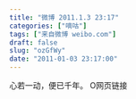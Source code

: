 ```yaml
---
title: "微博 2011.1.3 23:17"
categories: ["嘀咕"]
tags: ["来自微博 weibo.com"]
draft: false
slug: "ozGfWy"
date: "2011-01-03 23:17:00"
---
```


<p>心若一动，便已千年。 O网页链接 ​​​​</p>
